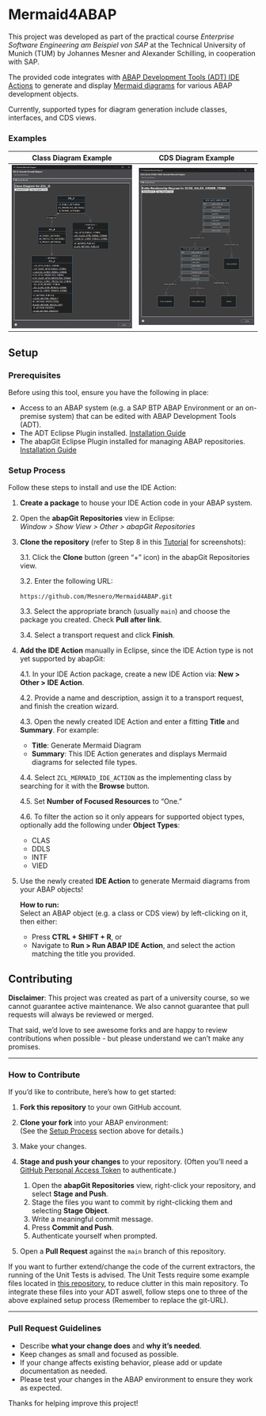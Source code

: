 # Mermaid4ABAP

This project was developed as part of the practical course *Enterprise Software Engineering am Beispiel von SAP* at the Technical University of Munich (TUM) by Johannes Mesner and Alexander Schilling, in cooperation with SAP.

The provided code integrates with [ABAP Development Tools (ADT) IDE Actions](https://help.sap.com/docs/abap-cloud/abap-development-tools-user-guide/working-with-ide-actions) to generate and display [Mermaid diagrams](https://mermaid.js.org/intro/) for various ABAP development objects.

Currently, supported types for diagram generation include classes, interfaces, and CDS views.

### Examples
Class Diagram Example           |  CDS Diagram Example
:-------------------------:|:-------------------------:
![](./assets/Class.png)  |  ![](./assets/CDS.png)

## Setup

### Prerequisites

Before using this tool, ensure you have the following in place:

- Access to an ABAP system (e.g. a SAP BTP ABAP Environment or an on-premise system) that can be edited with ABAP Development Tools (ADT).
- The ADT Eclipse Plugin installed. [Installation Guide](https://developers.sap.com/tutorials/abap-install-adt..html)
- The abapGit Eclipse Plugin installed for managing ABAP repositories. [Installation Guide](https://eclipse.abapgit.org/updatesite/)

### Setup Process

Follow these steps to install and use the IDE Action:

1. **Create a package** to house your IDE Action code in your ABAP system.

2. Open the **abapGit Repositories** view in Eclipse:  
   *Window > Show View > Other > abapGit Repositories*

3. **Clone the repository** (refer to Step 8 in this [Tutorial](https://developers.sap.com/tutorials/abap-environment-abapgit.html) for screenshots):

    3.1. Click the **Clone** button (green “+” icon) in the abapGit Repositories view.
   
    3.2. Enter the following URL:  
    ```
    https://github.com/Mesnero/Mermaid4ABAP.git
    ```
    
    3.3. Select the appropriate branch (usually `main`) and choose the package you created. Check **Pull after link**.
    
    3.4. Select a transport request and click **Finish**.

5. **Add the IDE Action** manually in Eclipse, since the IDE Action type is not yet supported by abapGit:

    4.1. In your IDE Action package, create a new IDE Action via: **New > Other > IDE Action**.
   
    4.2. Provide a name and description, assign it to a transport request, and finish the creation wizard.
   
    4.3. Open the newly created IDE Action and enter a fitting **Title** and **Summary**. For example:  
    - **Title**: Generate Mermaid Diagram  
    - **Summary**: This IDE Action generates and displays Mermaid diagrams for selected file types.
   
    4.4. Select `ZCL_MERMAID_IDE_ACTION` as the implementing class by searching for it with the **Browse** button.
   
    4.5. Set **Number of Focused Resources** to “One.”
   
    4.6. To filter the action so it only appears for supported object types, optionally add the following under **Object Types**:  
    - CLAS  
    - DDLS  
    - INTF  
    - VIED

6. Use the newly created **IDE Action** to generate Mermaid diagrams from your ABAP objects!  

   **How to run:**  
   Select an ABAP object (e.g. a class or CDS view) by left-clicking on it, then either:
   - Press **CTRL + SHIFT + R**, or  
   - Navigate to **Run > Run ABAP IDE Action**, and select the action matching the title you provided.


## Contributing

**Disclaimer**: This project was created as part of a university course, so we cannot guarantee active maintenance. We also cannot guarantee that pull requests will always be reviewed or merged.

That said, we’d love to see awesome forks and are happy to review contributions when possible - but please understand we can’t make any promises.

---

### How to Contribute

If you’d like to contribute, here’s how to get started:

1. **Fork this repository** to your own GitHub account.

2. **Clone your fork** into your ABAP environment:  
   (See the [Setup Process](#setup-process) section above for details.)

3. Make your changes.

4. **Stage and push your changes** to your repository. (Often you’ll need a [GitHub Personal Access Token](https://docs.github.com/en/authentication/keeping-your-account-and-data-secure/managing-your-personal-access-tokens) to authenticate.)

    1. Open the **abapGit Repositories** view, right-click your repository, and select **Stage and Push**.  
    2. Stage the files you want to commit by right-clicking them and selecting **Stage Object**.  
    3. Write a meaningful commit message.  
    4. Press **Commit and Push**.  
    5. Authenticate yourself when prompted.

5. Open a **Pull Request** against the `main` branch of this repository.

If you want to further extend/change the code of the current extractors, the running of the Unit Tests is advised. The Unit Tests require some example files located in [this repository](https://github.com/Mesnero/Mermaid4ABAP_Tests), to reduce clutter in this main repository. 
To integrate these files into your ADT aswell, follow steps one to three of the above explained setup process (Remember to replace the git-URL).

---

### Pull Request Guidelines

- Describe **what your change does** and **why it’s needed**.
- Keep changes as small and focused as possible.
- If your change affects existing behavior, please add or update documentation as needed.
- Please test your changes in the ABAP environment to ensure they work as expected.

Thanks for helping improve this project!






